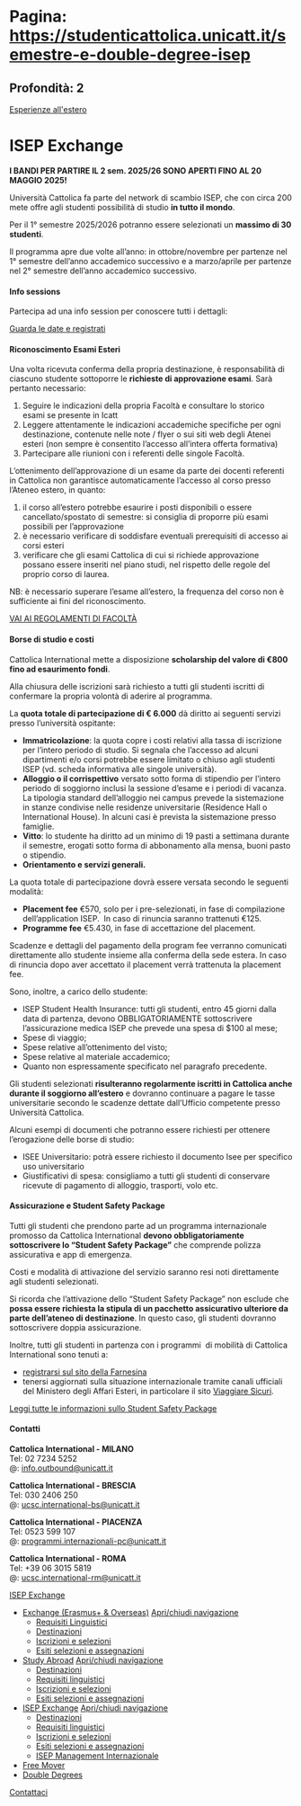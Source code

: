 # Pagina: https://studenticattolica.unicatt.it/semestre-e-double-degree-isep

## Profondità: 2

[Esperienze all'estero](home-esperienze-all-estero)



# ISEP Exchange

**I BANDI PER PARTIRE IL 2 sem. 2025/26 SONO APERTI FINO AL 20 MAGGIO 2025!**

Università Cattolica fa parte del network di scambio ISEP, che con circa 200 mete offre agli studenti possibilità di studio **in tutto il mondo**.

Per il 1° semestre 2025/2026 potranno essere selezionati un **massimo di 30 studenti**.

Il programma apre due volte all’anno: in ottobre/novembre per partenze nel 1° semestre dell’anno accademico successivo e a marzo/aprile per partenze nel 2° semestre dell’anno accademico successivo.

#### Info sessions

Partecipa ad una info session per conoscere tutti i dettagli:

[Guarda le date e registrati](https://txunicatt.my.salesforce-sites.com/events/targetX_eventsb__events#/esr?eid=a12Tj000002pslBIAQ)

#### Riconoscimento Esami Esteri

Una volta ricevuta conferma della propria destinazione, è responsabilità di ciascuno studente sottoporre le **richieste di approvazione esami**. Sarà pertanto necessario:

1. Seguire le indicazioni della propria Facoltà e consultare lo storico esami se presente in Icatt
2. Leggere attentamente le indicazioni accademiche specifiche per ogni destinazione, contenute nelle note / flyer o sui siti web degli Atenei esteri (non sempre è consentito l’accesso all’intera offerta formativa)
3. Partecipare alle riunioni con i referenti delle singole Facoltà.

L’ottenimento dell’approvazione di un esame da parte dei docenti referenti in Cattolica non garantisce automaticamente l’accesso al corso presso l’Ateneo estero, in quanto:

1. il corso all’estero potrebbe esaurire i posti disponibili o essere cancellato/spostato di semestre: si consiglia di proporre più esami possibili per l’approvazione
2. è necessario verificare di soddisfare eventuali prerequisiti di accesso ai corsi esteri
3. verificare che gli esami Cattolica di cui si richiede approvazione possano essere inseriti nel piano studi, nel rispetto delle regole del proprio corso di laurea.

NB: è necessario superare l’esame all’estero, la frequenza del corso non è sufficiente ai fini del riconoscimento.

[VAI AI REGOLAMENTI DI FACOLTÀ](https://studenticattolica.unicatt.it/informazioni-utili-approvazione-esami)

#### Borse di studio e costi

Cattolica International mette a disposizione **scholarship del valore di €800 fino ad esaurimento fondi**.

Alla chiusura delle iscrizioni sarà richiesto a tutti gli studenti iscritti di confermare la propria volontà di aderire al programma.

La **quota totale di partecipazione di € 6.000** dà diritto ai seguenti servizi presso l’università ospitante:

* **Immatricolazione**: la quota copre i costi relativi alla tassa di iscrizione per l’intero periodo di studio. Si segnala che l’accesso ad alcuni dipartimenti e/o corsi potrebbe essere limitato o chiuso agli studenti ISEP (vd. scheda informativa alle singole università).
* **Alloggio o il corrispettivo** versato sotto forma di stipendio per l’intero periodo di soggiorno inclusi la sessione d’esame e i periodi di vacanza. La tipologia standard dell’alloggio nei campus prevede la sistemazione in stanze condivise nelle residenze universitarie (Residence Hall o International House). In alcuni casi è prevista la sistemazione presso famiglie.
* **Vitto**: lo studente ha diritto ad un minimo di 19 pasti a settimana durante il semestre, erogati sotto forma di abbonamento alla mensa, buoni pasto o stipendio.
* **Orientamento e servizi generali.**

La quota totale di partecipazione dovrà essere versata secondo le seguenti modalità:

* **Placement fee** €570, solo per i pre-selezionati, in fase di compilazione dell’application ISEP.  In caso di rinuncia saranno trattenuti €125.
* **Programme fee** €5.430, in fase di accettazione del placement.

Scadenze e dettagli del pagamento della program fee verranno comunicati direttamente allo studente insieme alla conferma della sede estera. In caso di rinuncia dopo aver accettato il placement verrà trattenuta la placement fee.

Sono, inoltre, a carico dello studente:

* ISEP Student Health Insurance: tutti gli studenti, entro 45 giorni dalla data di partenza, devono OBBLIGATORIAMENTE sottoscrivere l’assicurazione medica ISEP che prevede una spesa di $100 al mese;
* Spese di viaggio;
* Spese relative all’ottenimento del visto;
* Spese relative al materiale accademico;
* Quanto non espressamente specificato nel paragrafo precedente.

Gli studenti selezionati **risulteranno regolarmente iscritti in Cattolica anche durante il soggiorno all’estero** e dovranno continuare a pagare le tasse universitarie secondo le scadenze dettate dall’Ufficio competente presso Università Cattolica.

Alcuni esempi di documenti che potranno essere richiesti per ottenere l’erogazione delle borse di studio:

* ISEE Universitario: potrà essere richiesto il documento Isee per specifico uso universitario
* Giustificativi di spesa: consigliamo a tutti gli studenti di conservare ricevute di pagamento di alloggio, trasporti, volo etc.

#### Assicurazione e Student Safety Package

Tutti gli studenti che prendono parte ad un programma internazionale promosso da Cattolica International **devono obbligatoriamente sottoscrivere lo “Student Safety Package”** che comprende polizza assicurativa e app di emergenza.

Costi e modalità di attivazione del servizio saranno resi noti direttamente agli studenti selezionati.

Si ricorda che l’attivazione dello “Student Safety Package” non esclude che **possa essere richiesta la stipula di un pacchetto assicurativo ulteriore da parte dell’ateneo di destinazione**. In questo caso, gli studenti dovranno sottoscrivere doppia assicurazione.

Inoltre, tutti gli studenti in partenza con i programmi  di mobilità di Cattolica International sono tenuti a:

* [registrarsi sul sito della Farnesina](https://www.dovesiamonelmondo.it)
* tenersi aggiornati sulla situazione internazionale tramite canali ufficiali del Ministero degli Affari Esteri, in particolare il sito [Viaggiare Sicuri](https://www.viaggiaresicuri.it).

[Leggi tutte le informazioni sullo Student Safety Package](informazioni-utili-universita-cattolica-student-safety-package)

#### Contatti

**Cattolica International - MILANO**  
Tel: 02 7234 5252  
@: [info.outbound@unicatt.it](mailto:info.outbound@unicatt.it)

**Cattolica International - BRESCIA**  
Tel: 030 2406 250  
@: [ucsc.international-bs@unicatt.it](mailto:ucsc.international-bs@unicatt.it)

**Cattolica International - PIACENZA**  
Tel: 0523 599 107  
@: [programmi.internazionali-pc@unicatt.it](mailto:programmi.internazionali-pc@unicatt.it)

**Cattolica International - ROMA**  
Tel: +39 06 3015 5819  
@: [ucsc.international-rm@unicatt.it](mailto:ucsc.international-rm@unicatt.it)

[ISEP Exchange](#submenu__wrapper "ISEP Exchange")

* [Exchange (Erasmus+ & Overseas)](semestre-e-double-degree-exchange-erasmus-e-overseas "Exchange (Erasmus+ & Overseas)")
  [Apri/chiudi navigazione](#asub-91fe335e-39d2-4c7c-9c3b-35c2a2da362a "Apri/chiudi navigazione")
  + [Requisiti Linguistici](exchange-erasmus-e-overseas-requisiti-linguistici "Requisiti Linguistici")
  + [Destinazioni](exchange-erasmus-overseas-destinazioni "Destinazioni")
  + [Iscrizioni e selezioni](exchange-erasmus-e-overseas-iscrizioni-e-selezioni "Iscrizioni e selezioni")
  + [Esiti selezioni e assegnazioni](exchange-erasmus-e-overseas-esiti-selezioni-e-assegnazioni "Esiti selezioni e assegnazioni")
* [Study Abroad](semestre-e-double-degree-study-abroad "Study Abroad")
  [Apri/chiudi navigazione](#asub-dd4fa952-c514-44bb-8b6d-7094c7f784eb "Apri/chiudi navigazione")
  + [Destinazioni](study-abroad-destinazioni "Destinazioni")
  + [Requisiti linguistici](study-abroad-requisiti-linguitici "Requisiti linguistici")
  + [Iscrizioni e selezioni](study-abroad-iscrizioni-e-selezioni "Iscrizioni e selezioni")
  + [Esiti selezioni e assegnazioni](study-abroad-esiti-selezioni-e-assegnazioni "Esiti selezioni e assegnazioni")
* [ISEP Exchange](semestre-e-double-degree-isep "ISEP Exchange")
  [Apri/chiudi navigazione](#asub-dfb1551d-429d-4fc0-9fb4-3fcb832bb494 "Apri/chiudi navigazione")
  + [Destinazioni](isep-destinazioni "Destinazioni")
  + [Requisiti linguistici](isep-requisiti-linguistici "Requisiti linguistici")
  + [Iscrizioni e selezioni](isep-iscrizioni-e-selezioni "Iscrizioni e selezioni")
  + [Esiti selezioni e assegnazioni](isep-esiti-selezioni-e-assegnazioni "Esiti selezioni e assegnazioni")
  + [ISEP Management Internazionale](isep-isep-management-internazionale "ISEP Management Internazionale")
* [Free Mover](semestre-e-double-degree-free-mover "Free Mover")
* [Double Degrees](semestre-e-double-degree-double-degrees "Double Degrees")

[Contattaci](home-contatti "Contattaci")